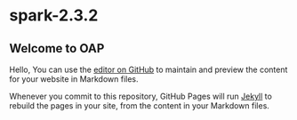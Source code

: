 # spark-2.3.2

## Welcome to OAP

Hello, You can use the [editor on GitHub](https://github.com/zhixingheyi-tian/spark-2.3.2/edit/gh-pages/index.md) to maintain and preview the content for your website in Markdown files.

Whenever you commit to this repository, GitHub Pages will run [Jekyll](https://jekyllrb.com/) to rebuild the pages in your site, from the content in your Markdown files.
